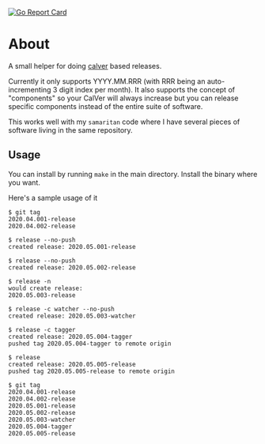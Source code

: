[![Go Report Card](https://goreportcard.com/badge/fernferret/release)](https://goreportcard.com/report/fernferret/release) 

# About

A small helper for doing [calver](https://calver.org/) based releases.

Currently it only supports YYYY.MM.RRR (with RRR being an
auto-incrementing 3 digit index per month). It also supports the concept
of "components" so your CalVer will always increase but you can release
specific components instead of the entire suite of software.

This works well with my `samaritan` code where I have several pieces of
software living in the same repository.

## Usage

You can install by running `make` in the main directory. Install the
binary where you want.

Here's a sample usage of it

```
$ git tag
2020.04.001-release
2020.04.002-release

$ release --no-push
created release: 2020.05.001-release

$ release --no-push
created release: 2020.05.002-release

$ release -n
would create release:
2020.05.003-release

$ release -c watcher --no-push
created release: 2020.05.003-watcher

$ release -c tagger
created release: 2020.05.004-tagger
pushed tag 2020.05.004-tagger to remote origin

$ release
created release: 2020.05.005-release
pushed tag 2020.05.005-release to remote origin

$ git tag
2020.04.001-release
2020.04.002-release
2020.05.001-release
2020.05.002-release
2020.05.003-watcher
2020.05.004-tagger
2020.05.005-release
```
